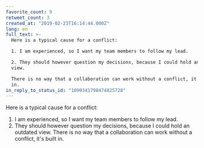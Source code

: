 ```yaml
---
favorite_count: 9
retweet_count: 3
created_at: "2019-02-23T16:14:44.000Z"
lang: en
full_text: >-
  Here is a typical cause for a conflict:

  1. I am experienced, so I want my team members to follow my lead.

  2. They should however question my decisions, because I could hold an outdated
  view.

  There is no way that a collaboration can work without a conflict, it's built
  in.
in_reply_to_status_id: "1099341798474825728"
---
```


Here is a typical cause for a conflict:

1. I am experienced, so I want my team members to follow my lead.
2. They should however question my decisions, because I could hold an outdated
   view. There is no way that a collaboration can work without a conflict, it's
   built in.
